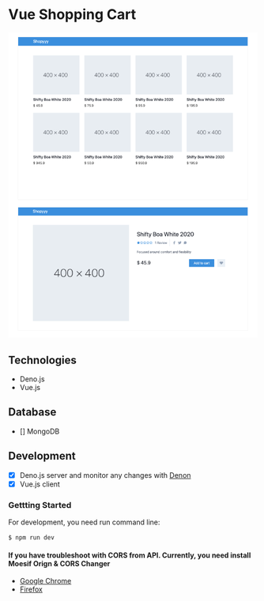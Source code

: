 # Vue Shopping Cart

![](screenshot.png)

## Technologies

- Deno.js
- Vue.js

## Database

- [] MongoDB

## Development

- [x] Deno.js server and monitor any changes with [Denon](https://github.com/denosaurs/denon)
- [x] Vue.js client

### Gettting Started

For development, you need run command line:

```
$ npm run dev
```

#### If you have troubleshoot with CORS from API. Currently, you need install Moesif Orign & CORS Changer

- [Google Chrome](https://chrome.google.com/webstore/detail/moesif-orign-cors-changer/digfbfaphojjndkpccljibejjbppifbc)
- [Firefox](https://addons.mozilla.org/en-US/firefox/addon/moesif-origin-cors-changer1/)
